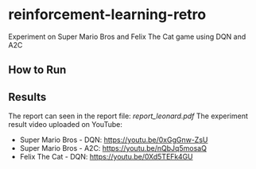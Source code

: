 # reinforcement-learning-retro
Experiment on Super Mario Bros and Felix The Cat game using DQN and A2C

## How to Run

## Results
The report can seen in the report file: *report_leonard.pdf*
The experiment result video uploaded on YouTube:
-	Super Mario Bros - DQN: https://youtu.be/0xGgGnw-ZsU
-	Super Mario Bros - A2C: https://youtu.be/nQbJq5mosaQ
-	Felix The Cat - DQN: https://youtu.be/0Xd5TEFk4GU


